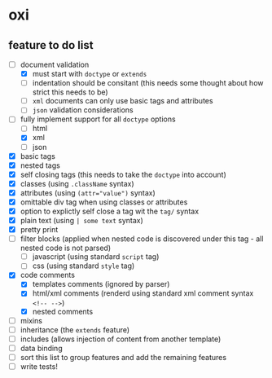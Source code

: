 # oxi

## feature to do list

  - [ ] document validation
    - [x] must start with ```doctype``` or ```extends```
    - [ ] indentation should be consitant (this needs some thought about how strict this needs to be)
    - [ ] ```xml``` documents can only use basic tags and attributes
    - [ ] ```json``` validation considerations
  - [ ] fully implement support for all ```doctype``` options
     - [ ] html
     - [x] xml
     - [ ] json
  - [x] basic tags
  - [x] nested tags
  - [x] self closing tags (this needs to take the ```doctype``` into account)
  - [x] classes (using ```.className``` syntax)
  - [x] attributes (using ```(attr="value")``` syntax)
  - [x] omittable div tag when using classes or attributes
  - [x] option to explictly self close a tag wit the ```tag/``` syntax
  - [x] plain text (using ```| some text``` syntax)
  - [x] pretty print
  - [ ] filter blocks (applied when nested code is discovered under this tag - all nested code is not parsed)
     - [ ] javascript (using standard ```script``` tag)
     - [ ] css (using standard ```style``` tag)
  - [x] code comments
     - [x] templates comments (ignored by parser)
     - [x] html/xml comments (renderd using standard xml comment syntax ```<!-- -->```)
     - [x] nested comments
  - [ ] mixins
  - [ ] inheritance (the ```extends``` feature)
  - [ ] includes (allows injection of content from another template)
  - [ ] data binding
  - [ ] sort this list to group features and add the remaining features
  - [ ] write tests!
